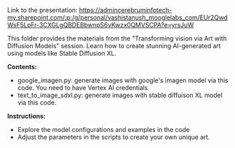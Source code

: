 Link to the presentation: https://admincerebruminfotech-my.sharepoint.com/:p:/g/personal/vashistanush_mooglelabs_com/EUr2QwdWsF5LpFr-3CXGLgQBDEBbwnpS6vKwzx0QMVSCPA?e=yrsJuW

This folder provides the materials from the "Transforming vision via Art with Diffusion Models" session. Learn how to create stunning AI-generated art using models like Stable Diffusion XL.

**Contents:**

- google_imagen.py: generate images with google's imagen model via this code. You need to have Vertex AI credentials
- text_to_image_sdxl.py: generate images with stable diffuison XL model via this code.

**Instructions:**

- Explore the model configurations and examples in the code
- Adjust the parameters in the scripts to create your own unique art.
